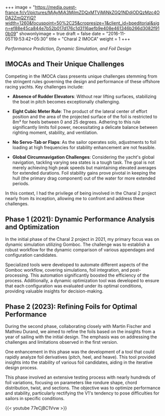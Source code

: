 +++
image = "https://media.ouest-france.fr/v1/pictures/MjAyMjA3MjlmZDQxMTVjMjNkZGQ1NDdjODQzMzc4ODA2ZmQ2YjQ?width=1260&focuspoint=50%2C25&cropresize=1&client_id=bpeditorial&sign=ef88e45ca844e7b52b017d176c1d3116aefb9e408e461346b266d3082f910b09"
showonlyimage = true
draft = false
date = "2016-11-05T19:53:42+05:30"
title = "Charal 2 IMOCA"
weight = 1
+++

*Performance Prediction, Dynamic Simulation, and Foil Design*
<!--more-->

## IMOCAs and Their Unique Challenges

Competing in the IMOCA class presents unique challenges stemming from the stringent rules governing the design and performance of these offshore racing yachts. Key challenges include:

- **Absence of Rudder Elevators**: Without rear lifting surfaces, stabilizing the boat in pitch becomes exceptionally challenging.

- **Eight Cubic Meter Rule**: The product of the lateral center of effort position and the area of the projected surface of the foil is restricted to 8m³ for heels between 0 and 25 degrees. Adhering to this rule significantly limits foil power, necessitating a delicate balance between righting moment, stability, and ventilation.

- **No Servo-Tab or Flaps**: As the sailor operates solo, adjustments to foil loading at high frequencies for stability enhancement are not feasible.

- **Global Circumnavigation Challenges**: Considering the yacht's global navigation, tackling varying sea states is a tough task. The goal is not merely achieving high peak speeds but maintaining elevated averages for extended durations. Foil stability gains prove pivotal in keeping the hull (the primary drag component) out of the water for more extended periods.

In this context, I had the privilege of being involved in the Charal 2 project nearly from its inception, allowing me to confront and address these challenges.

## Phase 1 (2021): Dynamic Performance Analysis and Optimization

In the initial phase of the Charal 2 project in 2021, my primary focus was on dynamic simulation utilizing Gomboc. The challenge was to establish a robust workflow for the dynamic comparison of various appendages and configuration candidates.

Specialized tools were developed to automate different aspects of the Gomboc workflow, covering simulations, foil integration, and post-processing. This automation significantly boosted the efficiency of the process. Additionally, a dynamic optimization tool was developed to ensure that each configuration was evaluated under its optimal conditions, providing valuable insights for decision-making.

## Phase 2 (2023): Refining Foils for Optimal Performance

During the second phase, collaborating closely with Martin Fischer and Mathieu Durand, we aimed to refine the foils based on the insights from a year of sailing with the initial design. The emphasis was on addressing the challenges and limitations observed in the first version.

One enhancement in this phase was the development of a tool that could rapidly analyze foil derivatives (pitch, heel, and heave). This tool provided insights into the stability of various foil candidates, aiding in the iterative design process.

This phase involved an extensive testing process with nearly hundreds of foil variations, focusing on parameters like rondure shape, chord distribution, twist, and sections. The objective was to optimize performance and stability, particularly rectifying the V1's tendency to pose difficulties for sailors in specific conditions.

{{< youtube 77eCjBC1Vvw >}}